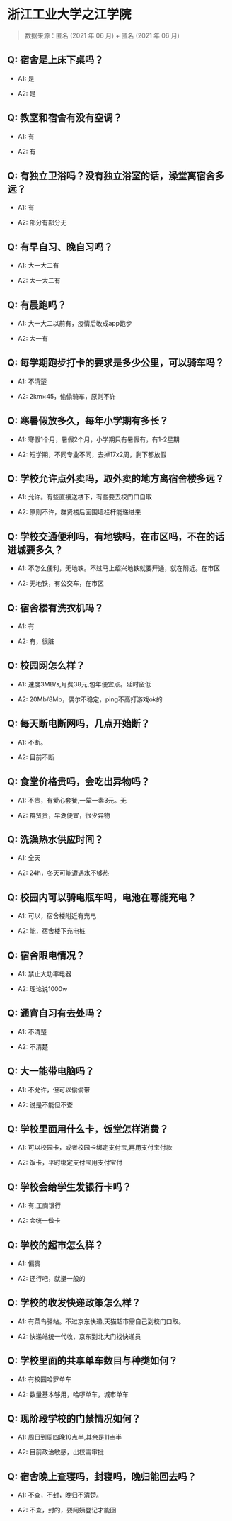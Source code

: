# 浙江工业大学之江学院

> 数据来源：匿名 (2021 年 06 月) + 匿名 (2021 年 06 月)

## Q: 宿舍是上床下桌吗？

- A1: 是

- A2: 是

## Q: 教室和宿舍有没有空调？

- A1: 有

- A2: 有

## Q: 有独立卫浴吗？没有独立浴室的话，澡堂离宿舍多远？

- A1: 有

- A2: 部分有部分无

## Q: 有早自习、晚自习吗？

- A1: 大一大二有

- A2: 大一大二有

## Q: 有晨跑吗？

- A1: 大一大二以前有，疫情后改成app跑步

- A2: 大一有

## Q: 每学期跑步打卡的要求是多少公里，可以骑车吗？

- A1: 不清楚

- A2: 2km×45，偷偷骑车，原则不许

## Q: 寒暑假放多久，每年小学期有多长？

- A1: 寒假1个月，暑假2个月，小学期只有暑假有，有1-2星期

- A2: 短学期，不同专业不同，去掉17x2周，剩下都放假

## Q: 学校允许点外卖吗，取外卖的地方离宿舍楼多远？

- A1: 允许。有些直接送楼下，有些要去校门口自取

- A2: 原则不许，群贤楼后面围墙栏杆能递进来

## Q: 学校交通便利吗，有地铁吗，在市区吗，不在的话进城要多久？

- A1: 不怎么便利，无地铁。不过马上绍兴地铁就要开通，就在附近。在市区

- A2: 无地铁，有公交车，在市区

## Q: 宿舍楼有洗衣机吗？

- A1: 有

- A2: 有，很脏

## Q: 校园网怎么样？

- A1: 速度3MB/s,月费38元,包年便宜点。延时蛮低

- A2: 20Mb/8Mb，偶尔不稳定，ping不高打游戏ok的

## Q: 每天断电断网吗，几点开始断？

- A1: 不断。

- A2: 目前不断

## Q: 食堂价格贵吗，会吃出异物吗？

- A1: 不贵，有爱心套餐,一荤一素3元。无

- A2: 群贤贵，早湖便宜，很少异物

## Q: 洗澡热水供应时间？

- A1: 全天

- A2: 24h，冬天可能遭遇水不够热

## Q: 校园内可以骑电瓶车吗，电池在哪能充电？

- A1: 可以，宿舍楼附近有充电

- A2: 能，宿舍楼下充电桩

## Q: 宿舍限电情况？

- A1: 禁止大功率电器

- A2: 理论说1000w

## Q: 通宵自习有去处吗？

- A1: 不清楚

- A2: 不清楚

## Q: 大一能带电脑吗？

- A1: 不允许，但可以偷偷带

- A2: 说是不能但不查

## Q: 学校里面用什么卡，饭堂怎样消费？

- A1: 可以校园卡，或者校园卡绑定支付宝,再用支付宝付款

- A2: 饭卡，平时绑定支付宝用支付宝付

## Q: 学校会给学生发银行卡吗？

- A1: 有,工商银行

- A2: 会统一做卡

## Q: 学校的超市怎么样？

- A1: 偏贵

- A2: 还行吧，就挺一般的

## Q: 学校的收发快递政策怎么样？

- A1: 有菜鸟驿站。不过京东快递,天猫超市需自己到校门口取。

- A2: 快递站统一代收，京东到北大门找快递员

## Q: 学校里面的共享单车数目与种类如何？

- A1: 有校园哈罗单车

- A2: 数量基本够用，哈啰单车，城市单车

## Q: 现阶段学校的门禁情况如何？

- A1: 周日到周四晚10点半,其余是11点半

- A2: 目前政治敏感，出校需审批

## Q: 宿舍晚上查寝吗，封寝吗，晚归能回去吗？

- A1: 不查，不封，晚归不清楚。

- A2: 不查，封的，要阿姨登记才能回

